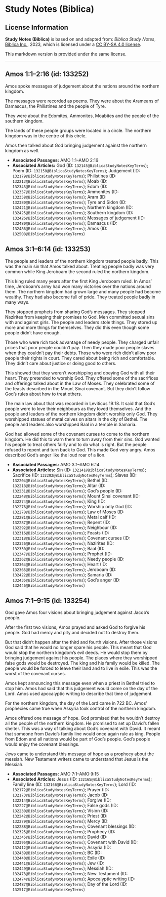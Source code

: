 # Study Notes (Biblica)

## License Information

**Study Notes (Biblica)** is based on and adapted from: _Biblica Study Notes_, [Biblica Inc.](https://www.biblica.com/), 2023, which is licensed under a [CC BY-SA 4.0 license](https://creativecommons.org/licenses/by-sa/4.0/legalcode.en).

This markdown version is provided under the same license.



--------------------------------

## Amos 1:1–2:16 (id: 133252)

Amos spoke messages of judgement about the nations around the northern kingdom.

The messages were recorded as poems. They were about the Arameans of Damascus, the Philistines and the people of Tyre.

They were about the Edomites, Ammonites, Moabites and the people of the southern kingdom.

The lands of these people groups were located in a circle. The northern kingdom was in the centre of this circle.

Amos then talked about God bringing judgement against the northern kingdom as well.

* **Associated Passages:** AMO 1:1–AMO 2:16
* **Associated Articles:** God (ID: `132145@BiblicaStudyNotesKeyTerms`); Poem (ID: `132150@BiblicaStudyNotesKeyTerms`); Judgement (ID: `132179@BiblicaStudyNotesKeyTerms`); Philistines (ID: `132213@BiblicaStudyNotesKeyTerms`); Moab (ID: `132343@BiblicaStudyNotesKeyTerms`); Edom (ID: `132357@BiblicaStudyNotesKeyTerms`); Ammonites (ID: `132358@BiblicaStudyNotesKeyTerms`); Aram (ID: `132380@BiblicaStudyNotesKeyTerms`); Tyre and Sidon (ID: `132421@BiblicaStudyNotesKeyTerms`); Northern kingdom (ID: `132425@BiblicaStudyNotesKeyTerms`); Southern kingdom (ID: `132426@BiblicaStudyNotesKeyTerms`); Messages of judgement (ID: `132480@BiblicaStudyNotesKeyTerms`); Damascus (ID: `132486@BiblicaStudyNotesKeyTerms`); Amos (ID: `132508@BiblicaStudyNotesKeyTerms`)

## Amos 3:1–6:14 (id: 133253)

The people and leaders of the northern kingdom treated people badly. This was the main sin that Amos talked about. Treating people badly was very common while King Jeroboam the second ruled the northern kingdom.

This king ruled many years after the first King Jeroboam ruled. In Amos’ time, Jeroboam’s army had won many victories over the nations around them. The northern kingdom had grown large and many people had become wealthy. They had also become full of pride. They treated people badly in many ways.

They stopped prophets from sharing God’s messages. They stopped Nazirites from keeping their promises to God. Men committed sexual sins with and against girls. The people and leaders stole things. They stored up more and more things for themselves. They did this even though some people didn’t have enough.

Those who were rich took advantage of needy people. They charged unfair prices that poor people couldn’t pay. Then they made poor people slaves when they couldn’t pay their debts. Those who were rich didn’t allow poor people their rights in court. They cared about being rich and comfortable. They didn’t care about justice or doing good to others.

This showed that they weren’t worshipping and obeying God with all their heart. They pretended to worship God. They offered some of the sacrifices and offerings talked about in the Law of Moses. They celebrated some of the feasts described in the Mount Sinai covenant. But they didn’t follow God’s rules about how to treat others.

The main law about that was recorded in Leviticus 19:18\. It said that God’s people were to love their neighbours as they loved themselves. And the people and leaders of the northern kingdom didn’t worship only God. They worshipped statues of metal calves on altars in the city of Bethel. The people and leaders also worshipped Baal in a temple in Samaria.

God had allowed some of the covenant curses to come to the northern kingdom. He did this to warn them to turn away from their sins. God wanted his people to treat others fairly and to do what is right. But the people refused to repent and turn back to God. This made God very angry. Amos described God’s anger like the loud roar of a lion.

* **Associated Passages:** AMO 3:1–AMO 6:14
* **Associated Articles:** Sin (ID: `132141@BiblicaStudyNotesKeyTerms`); Sacrifice (ID: `132202@BiblicaStudyNotesKeyTerms`); Slaves (ID: `132204@BiblicaStudyNotesKeyTerms`); Bethel (ID: `132218@BiblicaStudyNotesKeyTerms`); Altar (ID: `132231@BiblicaStudyNotesKeyTerms`); God’s people (ID: `132248@BiblicaStudyNotesKeyTerms`); Mount Sinai covenant (ID: `132274@BiblicaStudyNotesKeyTerms`); King (ID: `132276@BiblicaStudyNotesKeyTerms`); Worship only God (ID: `132278@BiblicaStudyNotesKeyTerms`); Law of Moses (ID: `132281@BiblicaStudyNotesKeyTerms`); Metal calf (ID: `132287@BiblicaStudyNotesKeyTerms`); Repent (ID: `132292@BiblicaStudyNotesKeyTerms`); Neighbour (ID: `132316@BiblicaStudyNotesKeyTerms`); Feasts (ID: `132318@BiblicaStudyNotesKeyTerms`); Covenant curses (ID: `132326@BiblicaStudyNotesKeyTerms`); Nazirites (ID: `132330@BiblicaStudyNotesKeyTerms`); Baal (ID: `132347@BiblicaStudyNotesKeyTerms`); Prophet (ID: `132362@BiblicaStudyNotesKeyTerms`); Needy people (ID: `132364@BiblicaStudyNotesKeyTerms`); Heart (ID: `132365@BiblicaStudyNotesKeyTerms`); Jeroboam (ID: `132422@BiblicaStudyNotesKeyTerms`); Samaria (ID: `132435@BiblicaStudyNotesKeyTerms`); God’s anger (ID: `132446@BiblicaStudyNotesKeyTerms`)

## Amos 7:1–9:15 (id: 133254)

God gave Amos four visions about bringing judgement against Jacob’s people.

After the first two visions, Amos prayed and asked God to forgive his people. God had mercy and pity and decided not to destroy them.

But that didn’t happen after the third and fourth visions. After those visions God said that he would no longer spare his people. This meant that God would stop the northern kingdom’s evil deeds. He would stop them by bringing judgement against his people. The places where they worshipped false gods would be destroyed. The king and his family would be killed. The people would be forced to leave their land and to live in exile. This was the worst of the covenant curses.

Amos kept announcing this message even when a priest in Bethel tried to stop him. Amos had said that this judgement would come on the day of the Lord. Amos used apocalyptic writing to describe that time of judgement.

For the northern kingdom, the day of the Lord came in 722 BC. Amos’ prophecies came true when Assyria took control of the northern kingdom.

Amos offered one message of hope. God promised that he wouldn’t destroy all the people of the northern kingdom. He promised to set up David’s fallen shelter. This was a way of talking about God’s covenant with David. It meant that someone from David’s family line would once again rule as king. People from Edom and all nations would be part of God’s people. God’s people would enjoy the covenant blessings.

Jews came to understand this message of hope as a prophecy about the messiah. New Testament writers came to understand that Jesus is the Messiah.

* **Associated Passages:** AMO 7:1–AMO 9:15
* **Associated Articles:** Jesus (ID: `132165@BiblicaStudyNotesKeyTerms`); Family line (ID: `132166@BiblicaStudyNotesKeyTerms`); Lord (ID: `132172@BiblicaStudyNotesKeyTerms`); Prayer (ID: `132173@BiblicaStudyNotesKeyTerms`); Jacob (ID: `132214@BiblicaStudyNotesKeyTerms`); Forgive (ID: `132227@BiblicaStudyNotesKeyTerms`); False gods (ID: `132230@BiblicaStudyNotesKeyTerms`); Vision (ID: `132242@BiblicaStudyNotesKeyTerms`); Priest (ID: `132279@BiblicaStudyNotesKeyTerms`); Mercy (ID: `132288@BiblicaStudyNotesKeyTerms`); Covenant blessings (ID: `132325@BiblicaStudyNotesKeyTerms`); Prophecy (ID: `132345@BiblicaStudyNotesKeyTerms`); David (ID: `132395@BiblicaStudyNotesKeyTerms`); Covenant with David (ID: `132412@BiblicaStudyNotesKeyTerms`); Assyria (ID: `132439@BiblicaStudyNotesKeyTerms`); BC (ID: `132440@BiblicaStudyNotesKeyTerms`); Exile (ID: `132441@BiblicaStudyNotesKeyTerms`); Jew (ID: `132449@BiblicaStudyNotesKeyTerms`); Messiah (ID: `132473@BiblicaStudyNotesKeyTerms`); New Testament (ID: `132474@BiblicaStudyNotesKeyTerms`); Apocalyptic writing (ID: `132487@BiblicaStudyNotesKeyTerms`); Day of the Lord (ID: `132517@BiblicaStudyNotesKeyTerms`)


